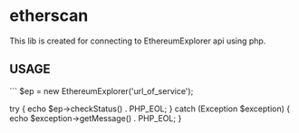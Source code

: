 # etherscan

<p>This lib is created for connecting to EthereumExplorer api using php.</p>

<h2>USAGE</h2>
```
$ep = new EthereumExplorer('url_of_service');

try {
    echo $ep->checkStatus() . PHP_EOL;
} catch (Exception $exception) {
    echo $exception->getMessage() . PHP_EOL;
}
```
